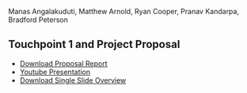 Manas Angalakuduti, Matthew Arnold, Ryan Cooper,  Pranav Kandarpa, Bradford Peterson

## Touchpoint 1 and Project Proposal

- [Download Proposal Report](https://github.com/Matthewa1999/Group11_CS4641/raw/main/Resources/ProjectProposalDraft.pdf)  
- [Youtube Presentation](https://www.youtube.com/watch?v=RopPKB7D7qI)  
- [Download Single Slide Overview](https://github.com/Matthewa1999/Group11_CS4641/raw/main/Resources/Group%2011_Presentation_Slide.pdf)  

